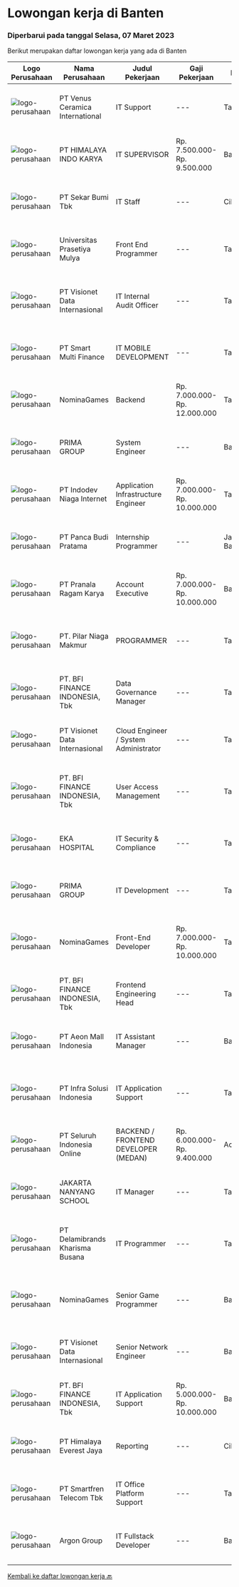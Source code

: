 
  # Lowongan kerja di Banten

  ### Diperbarui pada tanggal Selasa, 07 Maret 2023

  Berikut merupakan daftar lowongan kerja yang ada di Banten

  |Logo Perusahaan | Nama Perusahaan | Judul Pekerjaan | Gaji Pekerjaan | Lokasi | Deskripsi | Tanggal diunggah | Pranala |
  | -------------- | --------------- | --------------- | --------- | --------- | -------------- | ------- | ----------- |
  |![logo-perusahaan](https://image-service-cdn.seek.com.au/a177635496768bab15aa40f59c022638d1d7dfb4/ee4dce1061f3f616224767ad58cb2fc751b8d2dc)|PT Venus Ceramica International|IT Support|---|Tangerang|Kandidat harus memiliki setidaknya gelar Diploma/Sarjana di Teknik (Komputer/Telekomunikasi) atau setara. Setidaknya memiliki 3 tahun pengalaman dalam...|Senin, 06 Maret 2023|https://www.jobstreet.co.id/id/job/it-support-4250618?token=0~72a4f94e-9fbb-44a7-a713-1d43a1d05198&sectionRank=1&jobId=jobstreet-id-job-4250618|
|![logo-perusahaan](https://image-service-cdn.seek.com.au/134af455ef3a3d7b94ffdb24016fb439792a9294/ee4dce1061f3f616224767ad58cb2fc751b8d2dc)|PT HIMALAYA INDO KARYA|IT SUPERVISOR|Rp. 7.500.000-Rp. 9.500.000|Banten|Job Description Establish a product management office (PMO), direct and coordinate the utilization of resources across divisions of the project to...|Senin, 06 Maret 2023|https://www.jobstreet.co.id/id/job/it-supervisor-4249878?token=0~72a4f94e-9fbb-44a7-a713-1d43a1d05198&sectionRank=2&jobId=jobstreet-id-job-4249878|
|![logo-perusahaan](https://image-service-cdn.seek.com.au/f9f09b606f919885bce2c1c873d272a88c05a55a/ee4dce1061f3f616224767ad58cb2fc751b8d2dc)|PT Sekar Bumi Tbk|IT Staff|---|Cikupa|We are hiring for Front-End Developer and Back-End DeveloperJob Description:Front-End DeveloperResponsibility:  Contribute in creating the...|Senin, 06 Maret 2023|https://www.jobstreet.co.id/id/job/it-staff-4249807?token=0~72a4f94e-9fbb-44a7-a713-1d43a1d05198&sectionRank=3&jobId=jobstreet-id-job-4249807|
|![logo-perusahaan](https://image-service-cdn.seek.com.au/7cb5ea9ef93544cc6fe6e0548c365911eacc8818/ee4dce1061f3f616224767ad58cb2fc751b8d2dc)|Universitas Prasetiya Mulya|Front End Programmer|---|Tangerang|Pembuatan dan pengembangan program aplikasi1.1 Analisa dan Desain:  Melakukan analisa kebutuhan user.  Membantu dalam tahap analisa dan desain program...|Senin, 06 Maret 2023|https://www.jobstreet.co.id/id/job/front-end-programmer-4251490?token=0~72a4f94e-9fbb-44a7-a713-1d43a1d05198&sectionRank=4&jobId=jobstreet-id-job-4251490|
|![logo-perusahaan](https://image-service-cdn.seek.com.au/84d23b3586ee4efd70ea62878095fcc6b1639e33/ee4dce1061f3f616224767ad58cb2fc751b8d2dc)|PT Visionet Data Internasional|IT Internal Audit Officer|---|Tangerang|Deskripsi Pekerjaan : Menyiapkan/mengolah/menganalisa data Audit; Melaksanakan Audit Program dan Prosedur terhadap proses operasional di Kantor Pusat,...|Selasa, 07 Maret 2023|https://www.jobstreet.co.id/id/job/it-internal-audit-officer-4251606?token=0~72a4f94e-9fbb-44a7-a713-1d43a1d05198&sectionRank=5&jobId=jobstreet-id-job-4251606|
|![logo-perusahaan](https://image-service-cdn.seek.com.au/49bbf1c089d64cc381bd5c2e0e317936e7c13d03/ee4dce1061f3f616224767ad58cb2fc751b8d2dc)|PT Smart Multi Finance|IT MOBILE DEVELOPMENT|---|Tangerang|Kualifikasi : Pendidikan Min D3/S1 Teknologi Informasi/Ilmu Komputer Memiliki pengalaman dalam pengembangan software development android Memahami...|Selasa, 07 Maret 2023|https://www.jobstreet.co.id/id/job/it-mobile-development-4251604?token=0~72a4f94e-9fbb-44a7-a713-1d43a1d05198&sectionRank=6&jobId=jobstreet-id-job-4251604|
|![logo-perusahaan](https://image-service-cdn.seek.com.au/d02ef06d3391faec2755b0ad74a8eb3590e88e8a/ee4dce1061f3f616224767ad58cb2fc751b8d2dc)|NominaGames|Backend|Rp. 7.000.000-Rp. 12.000.000|Tangerang|Job Qualification:- proficient with PHP, Laravel- proficient with NodeJS, Typescript- proficient with MySQL, MariaDB- understand AWS Infrastructure...|Senin, 06 Maret 2023|https://www.jobstreet.co.id/id/job/backend-4249889?token=0~72a4f94e-9fbb-44a7-a713-1d43a1d05198&sectionRank=7&jobId=jobstreet-id-job-4249889|
|![logo-perusahaan](https://image-service-cdn.seek.com.au/e1e9aef2a6df04c6b6758b2f0db06db2aa0f4533/ee4dce1061f3f616224767ad58cb2fc751b8d2dc)|PRIMA GROUP|System Engineer|---|Banten|Kualifikasi: Usia Maksimal 35 Tahun Pendidikan S1, Teknik Elektro / Teknik Telekomunikasi / Teknik Informatika / Sistem Informasi / Teknik Komputer,...|Senin, 06 Maret 2023|https://www.jobstreet.co.id/id/job/system-engineer-4250807?token=0~72a4f94e-9fbb-44a7-a713-1d43a1d05198&sectionRank=8&jobId=jobstreet-id-job-4250807|
|![logo-perusahaan](https://image-service-cdn.seek.com.au/f074cabbaa6050e58e0b035af161ff14f87b92a6/ee4dce1061f3f616224767ad58cb2fc751b8d2dc)|PT Indodev Niaga Internet|Application Infrastructure Engineer|Rp. 7.000.000-Rp. 10.000.000|Tangerang|An Application Infrastructure Engineer will be responsible for providing support for the operations of the client IT infrastructure and Data Center,...|Minggu, 05 Maret 2023|https://www.jobstreet.co.id/id/job/application-infrastructure-engineer-4238530?token=0~72a4f94e-9fbb-44a7-a713-1d43a1d05198&sectionRank=9&jobId=jobstreet-id-job-4238530|
|![logo-perusahaan](https://image-service-cdn.seek.com.au/dfcb51937632403de8b35f0658dafd50e2903844/ee4dce1061f3f616224767ad58cb2fc751b8d2dc)|PT Panca Budi Pratama|Internship Programmer|---|Jakarta Barat|Kualifikasi: Sedang menempuh Pendidikan S1 (IT) Usia max 23 Tahun Memahami Basic - Basic Programming Menguasai Bahasa Inggris Query SQL Mampu bekerja...|Senin, 06 Maret 2023|https://www.jobstreet.co.id/id/job/internship-programmer-4250818?token=0~72a4f94e-9fbb-44a7-a713-1d43a1d05198&sectionRank=10&jobId=jobstreet-id-job-4250818|
|![logo-perusahaan](https://image-service-cdn.seek.com.au/96868915a712bdce9a839af10d064420ae49947f/ee4dce1061f3f616224767ad58cb2fc751b8d2dc)|PT Pranala Ragam Karya|Account Executive|Rp. 7.000.000-Rp. 10.000.000|Banten|Kualifikasi Usia maksimal 30 tahun Berpenampilan baik Berdomisili Jakarta/Tangerang Pendidikan maksimal S1 IT Memiliki pengalaman khususnya System...|Senin, 06 Maret 2023|https://www.jobstreet.co.id/id/job/account-executive-4242038?token=0~72a4f94e-9fbb-44a7-a713-1d43a1d05198&sectionRank=11&jobId=jobstreet-id-job-4242038|
|![logo-perusahaan](https://image-service-cdn.seek.com.au/455e55feee060a36a3d21b966edb02f07cfcd639/ee4dce1061f3f616224767ad58cb2fc751b8d2dc)|PT. Pilar Niaga Makmur|PROGRAMMER|---|Tangerang|Jika anda bersemangat bertemu dengan orang baru, suka berkomunikasi dengan orang lain dan memiliki keinginan untuk berkembang. Mari bergabung dengan...|Minggu, 05 Maret 2023|https://www.jobstreet.co.id/id/job/programmer-4239184?token=0~72a4f94e-9fbb-44a7-a713-1d43a1d05198&sectionRank=12&jobId=jobstreet-id-job-4239184|
|![logo-perusahaan](https://image-service-cdn.seek.com.au/a6cf0c9900691813db703a94c273f5c310cd3774/ee4dce1061f3f616224767ad58cb2fc751b8d2dc)|PT. BFI FINANCE INDONESIA, Tbk|Data Governance Manager|---|Tangerang|Identify and evaluate the company’s data processing activities Maintain data quality, data privacy &amp; security Liaise with other organisations that...|Selasa, 07 Maret 2023|https://www.jobstreet.co.id/id/job/data-governance-manager-4251659?token=0~72a4f94e-9fbb-44a7-a713-1d43a1d05198&sectionRank=13&jobId=jobstreet-id-job-4251659|
|![logo-perusahaan](https://image-service-cdn.seek.com.au/84d23b3586ee4efd70ea62878095fcc6b1639e33/ee4dce1061f3f616224767ad58cb2fc751b8d2dc)|PT Visionet Data Internasional|Cloud Engineer / System Administrator|---|Tangerang|Requirements: Diploma or bachelor degree in Computer Science, Engineering or Information Technology or a related field preferred Minimum 4 year...|Senin, 06 Maret 2023|https://www.jobstreet.co.id/id/job/cloud-engineer-system-administrator-4249451?token=0~72a4f94e-9fbb-44a7-a713-1d43a1d05198&sectionRank=14&jobId=jobstreet-id-job-4249451|
|![logo-perusahaan](https://image-service-cdn.seek.com.au/a6cf0c9900691813db703a94c273f5c310cd3774/ee4dce1061f3f616224767ad58cb2fc751b8d2dc)|PT. BFI FINANCE INDONESIA, Tbk|User Access Management|---|Tangerang|Membuat SOP User Access Management berdasarkan IT Security Policy. Membuat review dan rekomendasi mitigasi pelaksanaan User Access Management...|Sabtu, 04 Maret 2023|https://www.jobstreet.co.id/id/job/user-access-management-4237166?token=0~72a4f94e-9fbb-44a7-a713-1d43a1d05198&sectionRank=15&jobId=jobstreet-id-job-4237166|
|![logo-perusahaan](https://image-service-cdn.seek.com.au/da4ab936722ba3810d001fb0bfef6b5e09bcd624/ee4dce1061f3f616224767ad58cb2fc751b8d2dc)|EKA HOSPITAL|IT Security & Compliance|---|Tangerang|Job Description: Oversee the information security programs including data protection, risk management, and compliance testing. Develop, review, and...|Minggu, 05 Maret 2023|https://www.jobstreet.co.id/id/job/it-security-compliance-4239429?token=0~72a4f94e-9fbb-44a7-a713-1d43a1d05198&sectionRank=16&jobId=jobstreet-id-job-4239429|
|![logo-perusahaan](https://image-service-cdn.seek.com.au/e1e9aef2a6df04c6b6758b2f0db06db2aa0f4533/ee4dce1061f3f616224767ad58cb2fc751b8d2dc)|PRIMA GROUP|IT Development|---|Tangerang|Deskripsi pekerjaan: Membuat / mengembangkan / memperbaiki sistem aplikasi sesuai dengan kebutuhan user &amp; perusahaan. Persyaratan: Pendidikan...|Jumat, 03 Maret 2023|https://www.jobstreet.co.id/id/job/it-development-4248588?token=0~72a4f94e-9fbb-44a7-a713-1d43a1d05198&sectionRank=17&jobId=jobstreet-id-job-4248588|
|![logo-perusahaan](https://image-service-cdn.seek.com.au/d02ef06d3391faec2755b0ad74a8eb3590e88e8a/ee4dce1061f3f616224767ad58cb2fc751b8d2dc)|NominaGames|Front-End Developer|Rp. 7.000.000-Rp. 10.000.000|Tangerang|Job Description:Developing Web ApplicationEnsuring responsiveness of applications.Meeting both technical and consumer needs.Staying abreast of...|Senin, 06 Maret 2023|https://www.jobstreet.co.id/id/job/front-end-developer-4251359?token=0~72a4f94e-9fbb-44a7-a713-1d43a1d05198&sectionRank=18&jobId=jobstreet-id-job-4251359|
|![logo-perusahaan](https://image-service-cdn.seek.com.au/a6cf0c9900691813db703a94c273f5c310cd3774/ee4dce1061f3f616224767ad58cb2fc751b8d2dc)|PT. BFI FINANCE INDONESIA, Tbk|Frontend Engineering Head|---|Tangerang|Responsibilities: Ensure utilization of high standards and industry best practices for all test analyses and executions for all digital systems being...|Senin, 06 Maret 2023|https://www.jobstreet.co.id/id/job/frontend-engineering-head-4250273?token=0~72a4f94e-9fbb-44a7-a713-1d43a1d05198&sectionRank=19&jobId=jobstreet-id-job-4250273|
|![logo-perusahaan](https://image-service-cdn.seek.com.au/1fdb98a23f6e79c86634708525abff8797cb9113/ee4dce1061f3f616224767ad58cb2fc751b8d2dc)|PT Aeon Mall Indonesia|IT Assistant Manager|---|Banten|Requirements : Bachelor's degree in Information Technology, Computer Science, Information Systems, or a related field, or equivalent experience...|Jumat, 03 Maret 2023|https://www.jobstreet.co.id/id/job/it-assistant-manager-4247301?token=0~72a4f94e-9fbb-44a7-a713-1d43a1d05198&sectionRank=20&jobId=jobstreet-id-job-4247301|
|![logo-perusahaan](https://image-service-cdn.seek.com.au/1d28508741a18a8787327f3864aa8fb63be75845/ee4dce1061f3f616224767ad58cb2fc751b8d2dc)|PT Infra Solusi Indonesia|IT Application Support|---|Tangerang|Maintain and Support Application such as : Billing System, BSS/OSS System, CRM System, Linknet/Firstmedia Mobile Application; Must able to identified...|Kamis, 02 Maret 2023|https://www.jobstreet.co.id/id/job/it-application-support-4246912?token=0~72a4f94e-9fbb-44a7-a713-1d43a1d05198&sectionRank=21&jobId=jobstreet-id-job-4246912|
|![logo-perusahaan](https://image-service-cdn.seek.com.au/c768f0670f8f8212da7de609b6af9d0b2e5134cc/ee4dce1061f3f616224767ad58cb2fc751b8d2dc)|PT Seluruh Indonesia Online|BACKEND / FRONTEND DEVELOPER (MEDAN)|Rp. 6.000.000-Rp. 9.400.000|Aceh|Memiliki pengalaman leadership sebagai Manager sebelumnya.Back End Engineer1. Memiliki pengalaman dalam membangun RESTful APIs2. Menguasai bahasa...|Sabtu, 04 Maret 2023|https://www.jobstreet.co.id/id/job/backend-frontend-developer-medan-4237176?token=0~72a4f94e-9fbb-44a7-a713-1d43a1d05198&sectionRank=22&jobId=jobstreet-id-job-4237176|
|![logo-perusahaan](https://image-service-cdn.seek.com.au/94b57f89b0336762bdc9c51d385db0c4ab2e8b73/ee4dce1061f3f616224767ad58cb2fc751b8d2dc)|JAKARTA NANYANG SCHOOL|IT Manager|---|Tangerang|Jakarta Nanyang School has a vacancy for an IT Manager with the following requirements:Requirement : Minimum Bachelor Degree in Information Technology...|Rabu, 01 Maret 2023|https://www.jobstreet.co.id/id/job/it-manager-4245452?token=0~72a4f94e-9fbb-44a7-a713-1d43a1d05198&sectionRank=23&jobId=jobstreet-id-job-4245452|
|![logo-perusahaan](https://image-service-cdn.seek.com.au/fbaef61f1f301b5c2a61abcb631cdc998ff60422/ee4dce1061f3f616224767ad58cb2fc751b8d2dc)|PT Delamibrands Kharisma Busana|IT Programmer|---|Tangerang|Responsibilities : System Development &amp; Implementation Backup and recovery system Troubleshooting Requirements : Minimum Diploma / Bachelor degree...|Jumat, 03 Maret 2023|https://www.jobstreet.co.id/id/job/it-programmer-4235389?token=0~72a4f94e-9fbb-44a7-a713-1d43a1d05198&sectionRank=24&jobId=jobstreet-id-job-4235389|
|![logo-perusahaan](https://image-service-cdn.seek.com.au/d02ef06d3391faec2755b0ad74a8eb3590e88e8a/ee4dce1061f3f616224767ad58cb2fc751b8d2dc)|NominaGames|Senior Game Programmer|---|Banten|- Senior Game Programmer -------------------------------------------------Basic requirements:- 3 (or more) years of experience developing games with...|Senin, 06 Maret 2023|https://www.jobstreet.co.id/id/job/senior-game-programmer-4251338?token=0~72a4f94e-9fbb-44a7-a713-1d43a1d05198&sectionRank=25&jobId=jobstreet-id-job-4251338|
|![logo-perusahaan](https://image-service-cdn.seek.com.au/84d23b3586ee4efd70ea62878095fcc6b1639e33/ee4dce1061f3f616224767ad58cb2fc751b8d2dc)|PT Visionet Data Internasional|Senior Network Engineer|---|Banten|Requirements: Candidate must possess at least Bachelor's Degree in Computer Science/Information Technology or equivalent.  At least 5 Year(s) of...|Senin, 06 Maret 2023|https://www.jobstreet.co.id/id/job/senior-network-engineer-4249447?token=0~72a4f94e-9fbb-44a7-a713-1d43a1d05198&sectionRank=26&jobId=jobstreet-id-job-4249447|
|![logo-perusahaan](https://image-service-cdn.seek.com.au/a6cf0c9900691813db703a94c273f5c310cd3774/ee4dce1061f3f616224767ad58cb2fc751b8d2dc)|PT. BFI FINANCE INDONESIA, Tbk|IT Application Support|Rp. 5.000.000-Rp. 10.000.000|Banten|Melayani support yang direquest oleh user supaya bisa tertangani dengan baik sesuai dengan SLA support yang berlaku Menghandle level 2 support...|Kamis, 02 Maret 2023|https://www.jobstreet.co.id/id/job/it-application-support-4246153?token=0~72a4f94e-9fbb-44a7-a713-1d43a1d05198&sectionRank=27&jobId=jobstreet-id-job-4246153|
|![logo-perusahaan](https://image-service-cdn.seek.com.au/d869416464c417fa594cddadf07e4600e075dec8/ee4dce1061f3f616224767ad58cb2fc751b8d2dc)|PT Himalaya Everest Jaya|Reporting|---|Cikupa|KUALIFIKASI :1. Usia maksimal 30 Tahun2. Pendidikan minimal D3 Teknik/IT3. Memiliki pengalaman kerja selama 1 tahun4. Mahir menggunakan Ms Office5....|Jumat, 03 Maret 2023|https://www.jobstreet.co.id/id/job/reporting-4248018?token=0~72a4f94e-9fbb-44a7-a713-1d43a1d05198&sectionRank=28&jobId=jobstreet-id-job-4248018|
|![logo-perusahaan](https://image-service-cdn.seek.com.au/e33a62a047a936b13377186fb2f8be447b852b49/ee4dce1061f3f616224767ad58cb2fc751b8d2dc)|PT Smartfren Telecom Tbk|IT Office Platform Support|---|Tangerang|Manage Office Platform system (email system, internet gateway, email gateway, active directory (radius, DHCP, print server, GPO), desktop management,...|Kamis, 02 Maret 2023|https://www.jobstreet.co.id/id/job/it-office-platform-support-4246834?token=0~72a4f94e-9fbb-44a7-a713-1d43a1d05198&sectionRank=29&jobId=jobstreet-id-job-4246834|
|![logo-perusahaan](https://image-service-cdn.seek.com.au/6c568ba36780642b30de509e2e495cad6ae4c026/ee4dce1061f3f616224767ad58cb2fc751b8d2dc)|Argon Group|IT Fullstack Developer|---|Banten|Job Description: Analyze, design, and develop new feature Provide internal test before release to QA Provide ongoing maintenance, support, and...|Sabtu, 04 Maret 2023|https://www.jobstreet.co.id/id/job/it-fullstack-developer-4237117?token=0~72a4f94e-9fbb-44a7-a713-1d43a1d05198&sectionRank=30&jobId=jobstreet-id-job-4237117|


  [Kembali ke daftar lowongan kerja 🔙](../README.md#daftar-lowongan-kerja)
  